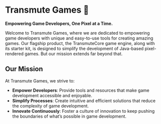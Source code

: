 # Transmute Games 🧪

**Empowering Game Developers, One Pixel at a Time.**

Welcome to Transmute Games, where we are dedicated to empowering game developers with unique and easy-to-use tools for creating amazing games. Our flagship product, the TransmuteCore game engine, along with its starter kit, is designed to simplify the development of Java-based pixel-rendered games. But our mission extends far beyond that.

## Our Mission

At Transmute Games, we strive to:
- **Empower Developers**: Provide tools and resources that make game development accessible and enjoyable.
- **Simplify Processes**: Create intuitive and efficient solutions that reduce the complexity of game development.
- **Innovate Continuously**: Foster a culture of innovation to keep pushing the boundaries of what’s possible in game development.
